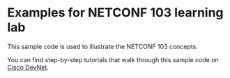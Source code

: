 # Examples for NETCONF 103 learning lab
This sample code is used to illustrate the NETCONF 103 concepts.

You can find step-by-step tutorials that walk through this sample code on [Cisco DevNet](http://developer.cisco.com/learning).
